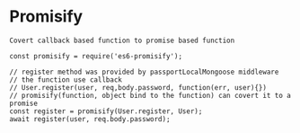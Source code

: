 # Promisify
    Covert callback based function to promise based function

    const promisify = require('es6-promisify');

    // register method was provided by passportLocalMongoose middleware
    // the function use callback
    // User.register(user, req,body.password, function(err, user){})
    // promisify(function, object bind to the function) can covert it to a promise
    const register = promisify(User.register, User);
    await register(user, req.body.password);